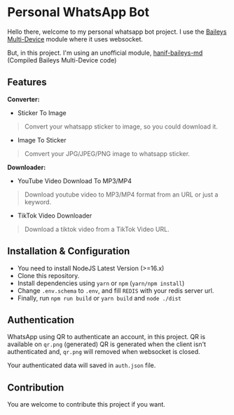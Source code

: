 # Personal WhatsApp Bot

Hello there, welcome to my personal whatsapp bot project. I use the [Baileys Multi-Device](https://github.com/adiwajshing/baileys) module where it uses websocket.

But, in this project. I'm using an unofficial module, [hanif-baileys-md](https://npmjs.com/hanif-baileys-md) (Compiled Baileys Multi-Device code)

## Features

**Converter:**

- Sticker To Image
> Convert your whatsapp sticker to image, so you could download it. 

- Image To Sticker
> Comvert your JPG/JPEG/PNG image to whatsapp sticker.

**Downloader:**

- YouTube Video Download To MP3/MP4
> Download youtube video to MP3/MP4 format from an URL or just a keyword.

- TikTok Video Downloader
> Download a tiktok video from a TikTok Video URL.

## Installation & Configuration
- You need to install NodeJS Latest Version (>=16.x)
- Clone this repository.
- Install dependencies using `yarn` or `npm` (`yarn/npm install`)
- Change `.env.schema` to `.env`, and fill `REDIS` with your redis server url.
- Finally, run `npm run build` or `yarn build` and `node ./dist`

## Authentication
WhatsApp using QR to authenticate an account, in this project. QR is available on `qr.png` (generated)
QR is generated when the client isn't authenticated and, `qr.png` will removed when websocket is closed.

Your authenticated data will saved in `auth.json` file.

## Contribution
You are welcome to contribute this project if you want.
